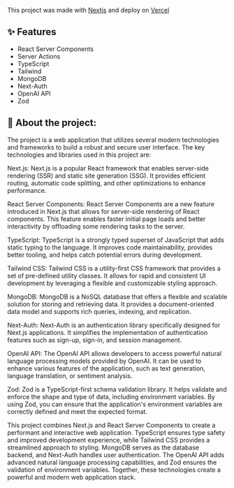 
This project was made with [Nextjs](https://nextjs.org) and deploy on [Vercel](https://vercel.com) 

## ✨ Features
- React Server Components
- Server Actions
- TypeScript
- Tailwind
- MongoDB
- Next-Auth
- OpenAI API
- Zod 
## 

## 📝 About the project:
 The project is a web application that utilizes several modern technologies and frameworks to build a robust and secure user interface. The key technologies and libraries used in this project are:

Next.js: Next.js is a popular React framework that enables server-side rendering (SSR) and static site generation (SSG). It provides efficient routing, automatic code splitting, and other optimizations to enhance performance.

React Server Components: React Server Components are a new feature introduced in Next.js that allows for server-side rendering of React components. This feature enables faster initial page loads and better interactivity by offloading some rendering tasks to the server.

TypeScript: TypeScript is a strongly typed superset of JavaScript that adds static typing to the language. It improves code maintainability, provides better tooling, and helps catch potential errors during development.

Tailwind CSS: Tailwind CSS is a utility-first CSS framework that provides a set of pre-defined utility classes. It allows for rapid and consistent UI development by leveraging a flexible and customizable styling approach.

MongoDB: MongoDB is a NoSQL database that offers a flexible and scalable solution for storing and retrieving data. It provides a document-oriented data model and supports rich queries, indexing, and replication.

Next-Auth: Next-Auth is an authentication library specifically designed for Next.js applications. It simplifies the implementation of authentication features such as sign-up, sign-in, and session management.

OpenAI API: The OpenAI API allows developers to access powerful natural language processing models provided by OpenAI. It can be used to enhance various features of the application, such as text generation, language translation, or sentiment analysis.

Zod: Zod is a TypeScript-first schema validation library. It helps validate and enforce the shape and type of data, including environment variables. By using Zod, you can ensure that the application's environment variables are correctly defined and meet the expected format.

This project combines Next.js and React Server Components to create a performant and interactive web application. TypeScript ensures type safety and improved development experience, while Tailwind CSS provides a streamlined approach to styling. MongoDB serves as the database backend, and Next-Auth handles user authentication. The OpenAI API adds advanced natural language processing capabilities, and Zod ensures the validation of environment variables. Together, these technologies create a powerful and modern web application stack.

